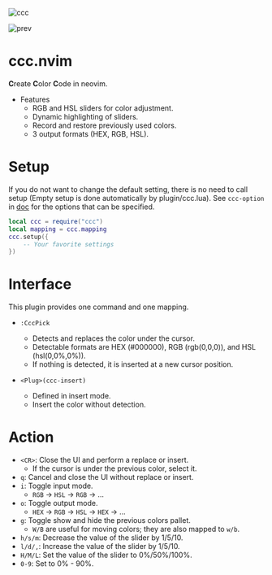 ![ccc](https://user-images.githubusercontent.com/82267684/190083999-48d50982-6805-43db-9ed7-2fd5775c0285.gif)

![prev](https://user-images.githubusercontent.com/82267684/190240122-35a66537-9f07-41cf-aa49-ef5158358866.gif)

# ccc.nvim

**C**reate **C**olor **C**ode in neovim.

- Features
    - RGB and HSL sliders for color adjustment.
    - Dynamic highlighting of sliders.
    - Record and restore previously used colors.
    - 3 output formats (HEX, RGB, HSL).

# Setup

If you do not want to change the default setting, there is no need to call setup (Empty setup is done automatically by plugin/ccc.lua).
See `ccc-option` in [doc](./doc/ccc.txt) for the options that can be specified.

```lua
local ccc = require("ccc")
local mapping = ccc.mapping
ccc.setup({
    -- Your favorite settings
})
```

# Interface

This plugin provides one command and one mapping.

- `:CccPick`
	- Detects and replaces the color under the cursor.
	- Detectable formats are HEX (#000000), RGB (rgb(0,0,0)), and HSL (hsl(0,0%,0%)).
	- If nothing is detected, it is inserted at a new cursor position.

- `<Plug>(ccc-insert)`
    - Defined in insert mode.
    - Insert the color without detection.

# Action

- `<CR>`: Close the UI and perform a replace or insert.
    - If the cursor is under the previous color, select it.
- `q`: Cancel and close the UI without replace or insert.
- `i`: Toggle input mode.
    - `RGB` -> `HSL` -> `RGB` -> ...
- `o`: Toggle output mode.
    - `HEX` -> `RGB` -> `HSL` -> `HEX` -> ...
- `g`: Toggle show and hide the previous colors pallet.
    - `W/B` are useful for moving colors; they are also mapped to `w/b`.
- `h/s/m`: Decrease the value of the slider by 1/5/10.
- `l/d/,`: Increase the value of the slider by 1/5/10.
- `H/M/L`: Set the value of the slider to 0%/50%/100%.
- `0-9`: Set to 0% - 90%.
